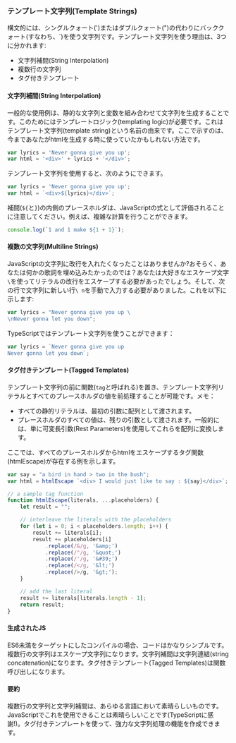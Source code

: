 ### テンプレート文字列(Template Strings)
構文的には、シングルクォート(')またはダブルクォート(")の代わりにバッククォート(すなわち、\`)を使う文字列です。テンプレート文字列を使う理由は、3つに分かれます:

* 文字列補間(String Interpolation)
* 複数行の文字列
* タグ付きテンプレート

#### 文字列補間(String Interpolation)
一般的な使用例は、静的な文字列と変数を組み合わせて文字列を生成することです。このためにはテンプレートロジック(templating logic)が必要です。これはテンプレート文字列(template string)という名前の由来です。ここで示すのは、今まであなたがhtmlを生成する時に使っていたかもしれない方法です。

```ts
var lyrics = 'Never gonna give you up';
var html = '<div>' + lyrics + '</div>';
```
テンプレート文字列を使用すると、次のようにできます。

```ts
var lyrics = 'Never gonna give you up';
var html = `<div>${lyrics}</div>`;
```

補間(`${`と`}`)の内側のプレースホルダは、JavaScriptの式として評価されることに注意してください。例えば、複雑な計算を行うことができます。

```ts
console.log(`1 and 1 make ${1 + 1}`);
```

#### 複数の文字列(Multiline Strings)
JavaScriptの文字列に改行を入れたくなったことはありませんか?おそらく、あなたは何かの歌詞を埋め込みたかったのでは？あなたは大好きなエスケープ文字`\`を使ってリテラルの改行をエスケープする必要があったでしょう。そして、次の行で文字列に新しい行`\ n`を手動で入力する必要がありました。これを以下に示します:

```ts
var lyrics = "Never gonna give you up \
\nNever gonna let you down";
```

TypeScriptではテンプレート文字列を使うことができます：

```ts
var lyrics = `Never gonna give you up
Never gonna let you down`;
```

#### タグ付きテンプレート(Tagged Templates)

テンプレート文字列の前に関数(`tag`と呼ばれる)を置き、テンプレート文字列リテラルとすべてのプレースホルダの値を前処理することが可能です。メモ：
* すべての静的リテラルは、最初の引数に配列として渡されます。
* プレースホルダのすべての値は、残りの引数として渡されます。一般的には、単に可変長引数(Rest Parameters)を使用してこれらを配列に変換します。

ここでは、すべてのプレースホルダからhtmlをエスケープするタグ関数(htmlEscape)が存在する例を示します。

```ts
var say = "a bird in hand > two in the bush";
var html = htmlEscape `<div> I would just like to say : ${say}</div>`;

// a sample tag function
function htmlEscape(literals, ...placeholders) {
    let result = "";

    // interleave the literals with the placeholders
    for (let i = 0; i < placeholders.length; i++) {
        result += literals[i];
        result += placeholders[i]
            .replace(/&/g, '&amp;')
            .replace(/"/g, '&quot;')
            .replace(/'/g, '&#39;')
            .replace(/</g, '&lt;')
            .replace(/>/g, '&gt;');
    }

    // add the last literal
    result += literals[literals.length - 1];
    return result;
}
```

#### 生成されたJS
ES6未満をターゲットにしたコンパイルの場合、コードはかなりシンプルです。複数行の文字列はエスケープ文字列になります。文字列補間は文字列連結(string concatenation)になります。タグ付きテンプレート(Tagged Templates)は関数呼び出しになります。

#### 要約
複数行の文字列と文字列補間は、あらゆる言語において素晴らしいものです。JavaScriptでこれを使用できることは素晴らしいことです(TypeScriptに感謝!)。タグ付きテンプレートを使って、強力な文字列処理の機能を作成できます。
